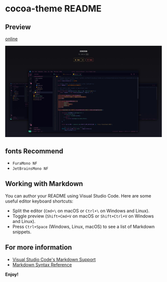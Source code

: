 # cocoa-theme README

## Preview

[online](https://themes.vscode.one/theme/akirco/MC7MWHsf)

![preview cocoa](./preview.jpeg)

## fonts Recommend

- `FuraMono NF`
- `JetBrainsMono NF`

## Working with Markdown

You can author your README using Visual Studio Code. Here are some useful editor keyboard shortcuts:

- Split the editor (`Cmd+\` on macOS or `Ctrl+\` on Windows and Linux).
- Toggle preview (`Shift+Cmd+V` on macOS or `Shift+Ctrl+V` on Windows and Linux).
- Press `Ctrl+Space` (Windows, Linux, macOS) to see a list of Markdown snippets.

## For more information

- [Visual Studio Code's Markdown Support](http://code.visualstudio.com/docs/languages/markdown)
- [Markdown Syntax Reference](https://help.github.com/articles/markdown-basics/)

**Enjoy!**
